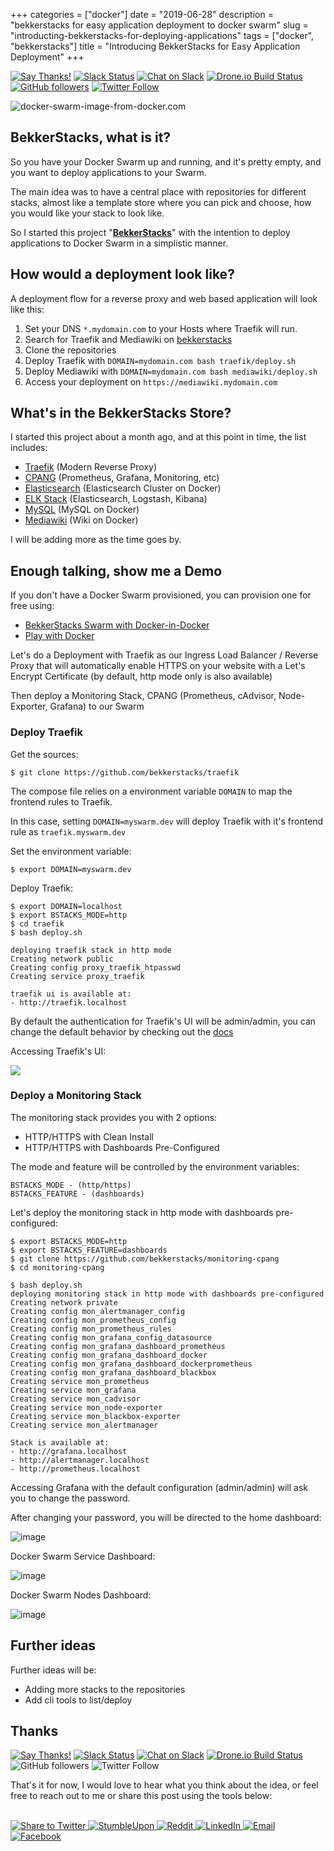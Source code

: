 +++
categories = ["docker"]
date = "2019-06-28"
description = "bekkerstacks for easy application deployment to docker swarm"
slug = "introducting-bekkerstacks-for-deploying-applications"
tags = ["docker", "bekkerstacks"]
title = "Introducing BekkerStacks for Easy Application Deployment"
+++

[![Say Thanks!](https://img.shields.io/badge/Say%20Thanks-!-1EAEDB.svg)](https://saythanks.io/to/ruanbekker) [![Slack Status](https://linux-hackers-slack.herokuapp.com/badge.svg)](https://linux-hackers-slack.herokuapp.com/) [![Chat on Slack](https://img.shields.io/badge/chat-on_slack-orange.svg)](https://linux-hackers.slack.com/) [![Drone.io Build Status](https://cloud.drone.io/api/badges/ruanbekker/ruandotdev/status.svg)](https://cloud.drone.io/ruanbekker/ruandotdev) [![GitHub followers](https://img.shields.io/github/followers/ruanbekker.svg?label=Follow&style=social)](https://github.com/ruanbekker) [![Twitter Follow](https://img.shields.io/twitter/follow/ruanbekker.svg?style=social)](https://twitter.com/ruanbekker)

![docker-swarm-image-from-docker.com](https://user-images.githubusercontent.com/50801771/60388635-c5830680-9ab4-11e9-8a11-dd0de95139f2.png)

## BekkerStacks, what is it?

So you have your Docker Swarm up and running, and it's pretty empty, and you want to deploy applications to your Swarm.

The main idea was to have a central place with repositories for different stacks, almost like a template store where you can pick and choose, how you would like your stack to look like.

So I started this project "**[BekkerStacks](http://github.com/bekkerstacks)**" with the intention to deploy applications to Docker Swarm in a simplistic manner.

## How would a deployment look like?

A deployment flow for a reverse proxy and web based application will look like this:

1. Set your DNS `*.mydomain.com` to your Hosts where Traefik will run.
2. Search for Traefik and Mediawiki on [bekkerstacks](https://github.com/bekkerstacks?tab=repositories)
3. Clone the repositories
4. Deploy Traefik with `DOMAIN=mydomain.com bash traefik/deploy.sh`
5. Deploy Mediawiki with `DOMAIN=mydomain.com bash mediawiki/deploy.sh`
6. Access your deployment on `https://mediawiki.mydomain.com`

## What's in the BekkerStacks Store?

I started this project about a month ago, and at this point in time, the list includes:

* [Traefik](https://github.com/bekkerstacks/traefik) (Modern Reverse Proxy)
* [CPANG](https://github.com/bekkerstacks/monitoring-cpang) (Prometheus, Grafana, Monitoring, etc)
* [Elasticsearch](https://github.com/bekkerstacks/elasticsearch-cluster) (Elasticsearch Cluster on Docker)
* [ELK Stack](https://github.com/bekkerstacks/elk) (Elasticsearch, Logstash, Kibana)
* [MySQL](https://github.com/bekkerstacks/mysql) (MySQL on Docker)
* [Mediawiki](https://github.com/bekkerstacks/mediawiki) (Wiki on Docker)

I will be adding more as the time goes by.

## Enough talking, show me a Demo

If you don't have a Docker Swarm provisioned, you can provision one for free using:

* [BekkerStacks Swarm with Docker-in-Docker](https://github.com/bekkerstacks/docker-swarm)
* [Play with Docker](https://labs.play-with-docker.com/)

Let's do a Deployment with Traefik as our Ingress Load Balancer / Reverse Proxy that will automatically enable HTTPS on your website with a Let's Encrypt Certificate (by default, http mode only is also available)

Then deploy a Monitoring Stack, CPANG (Prometheus, cAdvisor, Node-Exporter, Grafana) to our Swarm

### Deploy Traefik

Get the sources:

```
$ git clone https://github.com/bekkerstacks/traefik
```
<p>

The compose file relies on a environment variable `DOMAIN` to map the frontend rules to Traefik.

In this case, setting `DOMAIN=myswarm.dev` will deploy Traefik with it's frontend rule as `traefik.myswarm.dev`

Set the environment variable:

```
$ export DOMAIN=myswarm.dev
```
<p>

Deploy Traefik:

```
$ export DOMAIN=localhost
$ export BSTACKS_MODE=http
$ cd traefik
$ bash deploy.sh

deploying traefik stack in http mode
Creating network public
Creating config proxy_traefik_htpasswd
Creating service proxy_traefik

traefik ui is available at:
- http://traefik.localhost
```
<p>

By default the authentication for Traefik's UI will be admin/admin, you can change the default behavior by checking out the [docs](https://github.com/bekkerstacks/traefik#basic-auth-for-dashboard)

Accessing Traefik's UI:

![](https://user-images.githubusercontent.com/567298/60389097-0fbbb600-9abc-11e9-837a-43bd0fd92ed8.png)

### Deploy a Monitoring Stack

The monitoring stack provides you with 2 options:

* HTTP/HTTPS with Clean Install
* HTTP/HTTPS with Dashboards Pre-Configured

The mode and feature will be controlled by the environment variables:

```
BSTACKS_MODE - (http/https)
BSTACKS_FEATURE - (dashboards)
```
<p>

Let's deploy the monitoring stack in http mode with dashboards pre-configured:

```
$ export BSTACKS_MODE=http
$ export BSTACKS_FEATURE=dashboards
$ git clone https://github.com/bekkerstacks/monitoring-cpang
$ cd monitoring-cpang

$ bash deploy.sh
deploying monitoring stack in http mode with dashboards pre-configured
Creating network private
Creating config mon_alertmanager_config
Creating config mon_prometheus_config
Creating config mon_prometheus_rules
Creating config mon_grafana_config_datasource
Creating config mon_grafana_dashboard_prometheus
Creating config mon_grafana_dashboard_docker
Creating config mon_grafana_dashboard_dockerprometheus
Creating config mon_grafana_dashboard_blackbox
Creating service mon_prometheus
Creating service mon_grafana
Creating service mon_cadvisor
Creating service mon_node-exporter
Creating service mon_blackbox-exporter
Creating service mon_alertmanager

Stack is available at:
- http://grafana.localhost
- http://alertmanager.localhost
- http://prometheus.localhost
```
<p>

Accessing Grafana with the default configuration (admin/admin) will ask you to change the password.

After changing your password, you will be directed to the home dashboard:

![image](https://user-images.githubusercontent.com/50801771/60390504-73ec7300-9ad8-11e9-9943-f9fc93e36ffc.png)

Docker Swarm Service Dashboard:

![image](https://user-images.githubusercontent.com/50801771/60390506-9088ab00-9ad8-11e9-9ca9-d2b570484898.png)

Docker Swarm Nodes Dashboard:

![image](https://user-images.githubusercontent.com/50801771/60390522-ca59b180-9ad8-11e9-87cb-0b620770d163.png)

## Further ideas

Further ideas will be:

* Adding more stacks to the repositories
* Add cli tools to list/deploy

## Thanks 

[![Say Thanks!](https://img.shields.io/badge/Say%20Thanks-!-1EAEDB.svg)](https://saythanks.io/to/ruanbekker) [![Slack Status](https://linux-hackers-slack.herokuapp.com/badge.svg)](https://linux-hackers-slack.herokuapp.com/) [![Chat on Slack](https://img.shields.io/badge/chat-on_slack-orange.svg)](https://linux-hackers.slack.com/) [![Drone.io Build Status](https://cloud.drone.io/api/badges/ruanbekker/ruandotdev/status.svg)](https://cloud.drone.io/ruanbekker/ruandotdev) ![GitHub followers](https://img.shields.io/github/followers/ruanbekker.svg?label=Follow&style=social) ![Twitter Follow](https://img.shields.io/twitter/follow/ruanbekker.svg?style=social)

That's it for now, I would love to hear what you think about the idea, or feel free to reach out to me or share this post using the tools below:

<br>

<a href="https://twitter.com/share?url=https://ruan.dev/blog/2019/06/introducting-bekkerstacks-for-deploying-applications/&amp;text=Introducing%20Bekker%20Stacks&amp;hashtags=bekkerstacks,docker" target="_blank">
 <img src="https://simplesharebuttons.com/images/somacro/twitter.png" alt="Share to Twitter" />
</a>

<!-- StumbleUpon-->
<a href="http://www.stumbleupon.com/submit?url=https://ruan.dev/blog/2019/06/introducting-bekkerstacks-for-deploying-applications/&amp;title=Introducing Bekker Stacks" target="_blank">
  <img src="https://simplesharebuttons.com/images/somacro/stumbleupon.png" alt="StumbleUpon" />
</a>

<!-- Reddit -->
<a href="http://reddit.com/submit?url=https://ruan.dev/blog/2019/06/introducting-bekkerstacks-for-deploying-applications/&amp;title=Introducing Bekker Stacks" target="_blank">
  <img src="https://simplesharebuttons.com/images/somacro/reddit.png" alt="Reddit" />
</a>

<!-- LinkedIn -->
<a href="http://www.linkedin.com/shareArticle?mini=true&amp;url=https://ruan.dev/blog/2019/06/introducting-bekkerstacks-for-deploying-applications/" target="_blank">
 <img src="https://simplesharebuttons.com/images/somacro/linkedin.png" alt="LinkedIn" />
</a>

<!-- Email -->
<a href="mailto:?Subject=Introducing Bekker Stacks&amp;Body=Introducing%20Bekker%20Stacks%20blog%20post%20 https://ruan.dev/blog/2019/06/introducting-bekkerstacks-for-deploying-applications/">
  <img src="https://simplesharebuttons.com/images/somacro/email.png" alt="Email" />
</a>

<!-- Facebook -->
<a href="http://www.facebook.com/sharer.php?u=https://ruan.dev/blog/2019/06/introducting-bekkerstacks-for-deploying-applications/" target="_blank">
  <img src="https://simplesharebuttons.com/images/somacro/facebook.png" alt="Facebook" />
</a>


